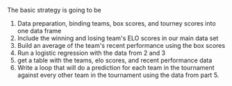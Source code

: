 The basic strategy is going to be 
1. Data preparation, binding teams, box scores, and tourney scores into one data frame
2. Include the winning and losing team's ELO scores in our main data set
3. Build an average of the team's recent performance using the box scores
4. Run a logistic regression with the data from 2 and 3
5. get a table with the teams, elo scores, and recent performance data
6. Write a loop that will do a prediction for each team in the tournament against every other team in the tournament using the data from part 5.

